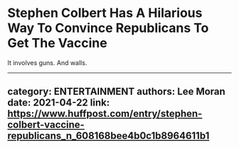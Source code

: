 # Stephen Colbert Has A Hilarious Way To Convince Republicans To Get The Vaccine

It involves guns. And walls.

---
category: ENTERTAINMENT
authors: Lee Moran
date: 2021-04-22
link: https://www.huffpost.com/entry/stephen-colbert-vaccine-republicans_n_608168bee4b0c1b8964611b1
---
